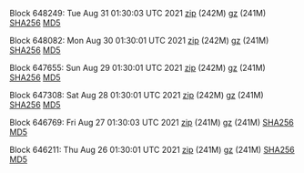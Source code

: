 Block 648249: Tue Aug 31 01:30:03 UTC 2021 [zip](https://files.01coin.io/mainnet/2021-08-31/bootstrap.dat.zip) (242M) [gz](https://files.01coin.io/mainnet/2021-08-31/bootstrap.dat.tar.gz) (241M) [SHA256](https://files.01coin.io/mainnet/2021-08-31/sha256.txt) [MD5](https://files.01coin.io/mainnet/2021-08-31/md5.txt)

Block 648082: Mon Aug 30 01:30:01 UTC 2021 [zip](https://files.01coin.io/mainnet/2021-08-30/bootstrap.dat.zip) (242M) [gz](https://files.01coin.io/mainnet/2021-08-30/bootstrap.dat.tar.gz) (241M) [SHA256](https://files.01coin.io/mainnet/2021-08-30/sha256.txt) [MD5](https://files.01coin.io/mainnet/2021-08-30/md5.txt)

Block 647655: Sun Aug 29 01:30:01 UTC 2021 [zip](https://files.01coin.io/mainnet/2021-08-29/bootstrap.dat.zip) (242M) [gz](https://files.01coin.io/mainnet/2021-08-29/bootstrap.dat.tar.gz) (241M) [SHA256](https://files.01coin.io/mainnet/2021-08-29/sha256.txt) [MD5](https://files.01coin.io/mainnet/2021-08-29/md5.txt)

Block 647308: Sat Aug 28 01:30:01 UTC 2021 [zip](https://files.01coin.io/mainnet/2021-08-28/bootstrap.dat.zip) (242M) [gz](https://files.01coin.io/mainnet/2021-08-28/bootstrap.dat.tar.gz) (241M) [SHA256](https://files.01coin.io/mainnet/2021-08-28/sha256.txt) [MD5](https://files.01coin.io/mainnet/2021-08-28/md5.txt)

Block 646769: Fri Aug 27 01:30:03 UTC 2021 [zip](https://files.01coin.io/mainnet/2021-08-27/bootstrap.dat.zip) (241M) [gz](https://files.01coin.io/mainnet/2021-08-27/bootstrap.dat.tar.gz) (241M) [SHA256](https://files.01coin.io/mainnet/2021-08-27/sha256.txt) [MD5](https://files.01coin.io/mainnet/2021-08-27/md5.txt)

Block 646211: Thu Aug 26 01:30:01 UTC 2021 [zip](https://files.01coin.io/mainnet/2021-08-26/bootstrap.dat.zip) (241M) [gz](https://files.01coin.io/mainnet/2021-08-26/bootstrap.dat.tar.gz) (241M) [SHA256](https://files.01coin.io/mainnet/2021-08-26/sha256.txt) [MD5](https://files.01coin.io/mainnet/2021-08-26/md5.txt)
